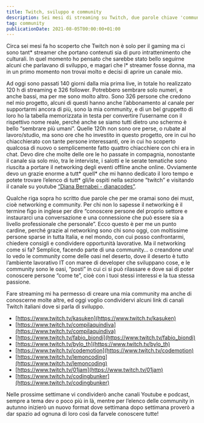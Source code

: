 ```yaml
---
title: Twitch, sviluppo e community 
description: Sei mesi di streaming su Twitch, due parole chiave 'community' e 'networking', e dieci canali Twitch italiani di sviluppo che consiglio
tag: community
publicationDate: 2021-08-05T00:00:00+01:00
---
```


Circa sei mesi fa ho scoperto che Twitch non è solo per il gaming ma ci sono tant* streamer che portano contenuti sia di puro intrattenimento che culturali. 
In quel momento ho pensato che sarebbe stato bello seguirne alcuni che parlavano di sviluppo, e magari che l* streamer fosse donna, ma in un primo momento non trovai molto e decisi di aprire un canale mio.

Ad oggi sono passati 140 giorni dalla mia prima live, in totale ho realizzato 120 h di streaming e 326 follower. Potrebbero sembrare solo numeri, e anche bassi, ma per me sono molto altro. 
Sono 326 persone che credono nel mio progetto, alcuni di questi hanno anche l’abbonamento al canale per supportarmi ancora di più, sono la mia community, e di un bel gruppetto di loro ho la tabella memorizzata in testa per convertire l’username con il rispettivo nome reale, perché anche se siamo tutti dietro uno schermo è bello “sembrare più umani”. 
Quelle 120h non sono ore perse, o rubate al lavoro/studio, ma sono ore che ho investito in questo progetto, ore in cui ho chiacchierato con tante persone interessanti, ore in cui ho scoperto qualcosa di nuovo o semplicemente fatto quattro chiacchiere con chi era in chat.
Devo dire che molte delle ore le ho passate in compagnia, nonostante il canale sia solo mio, tra le interviste, i salotti e le serate tematiche sono riuscita a portare il networking degli eventi offline anche online. Ovviamente devo un grazie enorme a tutt* quell* che mi hanno dedicato il loro tempo e potete trovare l’elenco di tutt* gli/le ospiti nella sezione “twitch” e visitando il canale su youtube [“Diana Bernabei - dianacodes”](https://www.youtube.com/channel/UC7isiq-qXsVTSQOMLviEC5A/"). 

Qualche riga sopra ho scritto due parole che per me oramai sono dei must, cioè networking e community. Per chi non lo sapesse il networking è il termine figo in inglese per dire “conoscere persone del proprio settore e instaurarci una conversazione e una connessione che può essere sia a livello professionale che personale”. Ecco questo è per me un punto cardine, perché grazie al networking sono chi sono oggi, con moltissime persone sparse in tutta Italia, e nel mondo, con cui posso confrontarmi, chiedere consigli e condividere opportunità lavorative.
Ma il networking come si fa? Semplice, facendo parte di una community… o creandone una! 
Io vedo le community come delle oasi nel deserto, dove il deserto è tutto l’ambiente lavorativo IT con maree di developer che sviluppano cose, e le community sono le oasi, “posti” in cui ci si può rilassare e dove sai di poter conoscere persone “come te”, cioè con i tuoi stessi interessi e la tua stessa passione.

Fare streaming mi ha permesso di creare una mia community ma anche di conoscerne molte altre, ed oggi voglio condividervi alcuni link di canali Twitch italiani dove si parla di sviluppo. 

- [https://www.twitch.tv/kasuken](https://www.twitch.tv/kasuken)
- [https://www.twitch.tv/compilaquindiva](https://www.twitch.tv/compilaquindiva)
- [https://www.twitch.tv/fabio_biondi](https://www.twitch.tv/fabio_biondi)
- [https://www.twitch.tv/bylo_th](https://www.twitch.tv/bylo_th)
- [https://www.twitch.tv/codemotion](https://www.twitch.tv/codemotion)
- [https://www.twitch.tv/lemoncoding](https://www.twitch.tv/lemoncoding)
- [https://www.twitch.tv/01jam](https://www.twitch.tv/01jam)
- [https://www.twitch.tv/codingbunker](https://www.twitch.tv/codingbunker)

Nelle prossime settimane vi condividerò anche canali Youtube e podcast, sempre a tema dev o poco più in là, mentre per l’elenco delle community in autunno inizierò un nuovo format dove settimana dopo settimana proverò a dar spazio ad ognuna di loro così da farvele conoscere tutte!
